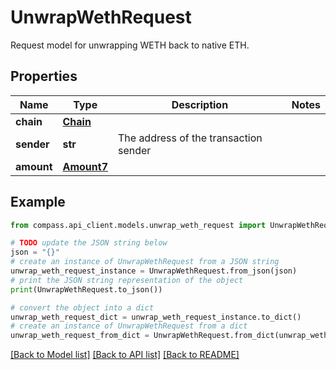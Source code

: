 # UnwrapWethRequest

Request model for unwrapping WETH back to native ETH.

## Properties

Name | Type | Description | Notes
------------ | ------------- | ------------- | -------------
**chain** | [**Chain**](Chain.md) |  | 
**sender** | **str** | The address of the transaction sender | 
**amount** | [**Amount7**](Amount7.md) |  | 

## Example

```python
from compass.api_client.models.unwrap_weth_request import UnwrapWethRequest

# TODO update the JSON string below
json = "{}"
# create an instance of UnwrapWethRequest from a JSON string
unwrap_weth_request_instance = UnwrapWethRequest.from_json(json)
# print the JSON string representation of the object
print(UnwrapWethRequest.to_json())

# convert the object into a dict
unwrap_weth_request_dict = unwrap_weth_request_instance.to_dict()
# create an instance of UnwrapWethRequest from a dict
unwrap_weth_request_from_dict = UnwrapWethRequest.from_dict(unwrap_weth_request_dict)
```
[[Back to Model list]](../README.md#documentation-for-models) [[Back to API list]](../README.md#documentation-for-api-endpoints) [[Back to README]](../README.md)


